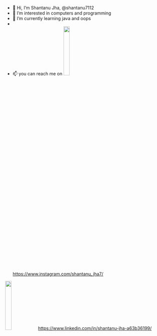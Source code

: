 - 👋 Hi, I’m Shantanu Jha, @shantanu7112
- 👀 I’m interested in computers and programming
- 🌱 I’m currently learning java and oops
-
-  📫 you can reach me on <img src=" https://user-images.githubusercontent.com/74724194/185291418-afcacef7-7eb7-4c7b-b725-7ea32e7c1e30.jpg " width=20% height=20%> https://www.instagram.com/shantanu_jha7/
                       
<img src=" https://user-images.githubusercontent.com/74724194/185291553-c5d7a525-35fd-4f2e-a775-cd14b3746106.jpg " width=20% height=20%> https://www.linkedin.com/in/shantanu-jha-a63b36199/

 <!---
shantanu7112/shantanu7112 is a ✨ special ✨ repository because its `README.md` (this file) appears on your GitHub profile.
You can click the Preview link to take a look at your changes.
--->

